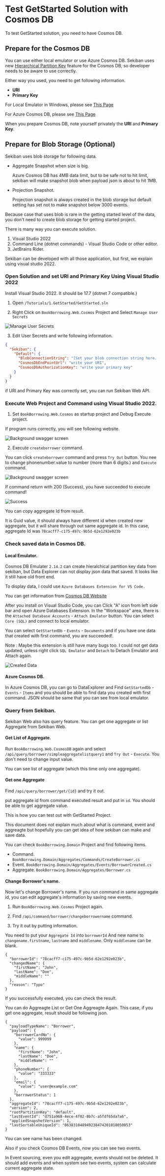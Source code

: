 # Test GetStarted Solution with Cosmos DB

To test GetStarted solution, you need to have Cosmos DB. 

## Prepare for the Cosmos DB

You can use either local emulator or use Azure Cosmos DB. Sekiban uses new [Hierarchical Partition Key](https://learn.microsoft.com/en-us/azure/cosmos-db/hierarchical-partition-keys?tabs=net-v3%2Cbicep) feature for the Cosmos DB, so developer needs to be aware to use correctly.

Either way you used, you need to get following information.

- **URI**
- **Primary Key**

For Local Emulator in Windows, please see [This Page](./prepare-cosmos-db-local.md)

For Azure Cosmos DB, please see [This Page](./prepare-cosmos-db-azure.md)

When you prepare Cosmos DB, note yourself privately the **URI** and **Primary Key**.

## Prepare for Blob Storage (Optional)

Sekiban uses blob storage for following data.

- Aggregate Snapshot when size is big. 

    Azure Cosmos DB has 4MB data limit, but to be safe not to hit limit, sekiban will make snapshot blob when payload json is about to hit 1MB.

- Projection Snapshot.
    
    Projection snapshot is always created in the blob storage but default setting has set not to make snapshot below 3000 events.

Because case that uses blob is rare in the getting started level of the data, you don't need to create blob storage for getting started project. 

There is many way you can execute solution.

1. Visual Studio 2022
2. Command Line (dotnet commands) - Visual Studio Code or other editor.
3. JetBrains Rider.

Sekiban can be developed with all those application, but first, we explain using visual studio 2022.

### Open Solution and set URI and Primary Key Using Visual Studio 2022

Install Visual Studio 2022. It should be 17.7 (dotnet 7 compatible.)

1. Open `/Tutorials/1.GetStarted/GetStarted.sln`

2. Right Click on `BookBorrowing.Web.Cosmos` Project and Select `Manage User Secrets`
    

![Manage User Secrets](../images/test-out-cosmos/image2.png)

3. Edit User Secrets and write following information.

```json
{
  "Sekiban": {
    "Default": {
      "BlobConnectionString": "[Set your blob connection string here. (not necessary for just running the sample)]",
      "CosmosDbEndPointUrl": "write your URI",
      "CosmosDbAuthorizationKey": "write your primary key"
    }
  }
}
```

if URI and Primary Key was correctly set, you can run Sekiban Web API.

### Execute Web Project and Command using Visual Studio 2022.

1. Set `BookBorrowing.Web.Cosmos` as startup project and Debug Execute project.

If program runs correctly, you will see following website.

![Background swagger screen](../images/test-out-cosmos/image3.png)

2. Execute `createborrower` command.

You can click `createborrower` command and press `Try Out` button.
You nee to change phonenumber.value to number (more than 6 digits.) and `Execute` command.

![Background swagger screen](../images/test-out-cosmos/image4.png)

If command return with 200 (Success), you have succeeded to execute command!

![Success](../images/test-out-cosmos/image5.png)

You can copy aggregate Id from result.

It is Guid value, it should always have different id when created new aggregate, but it will share through out same aggregate id. In this case, aggregate Id was `78cacff7-c175-497c-9b5d-62e1292e023b`

### Check saved data in Cosmos DB.

#### Local Emulator.

Cosmos DB Emulater `2.14.2` can create hieralchical partition key data from sekiban, but Data Explorer can not display json data that saved. It looks like it still have old front end.

To display data, I could use `Azure Databases Extension for VS Code.`

You can get information from [Cosmos DB Website](https://developer.azurecosmosdb.com/tools)

After you install on Visual Studio Code, you can Click "A" icon from left side bar and open Azure Databases Extension. In the "Workspace" area, there is the `Attached Database Accounts` - `Attach Emulator` button. You can select `Core (SQL)` and connect to local emulator.

You can select `GetStartedDb` - `Events` - `Documents` and if you have one data that created with first command, you are succeeded!.

Note : Maybe this extension is still have many bugs too. I could not get data updated, unless right click `SQL Emulator` and `Detach` to Detach Emulator and Attach again.

![Created Data](../images/test-out-cosmos/image6.png)

#### Azure Cosmos DB.

In Azure Cosmos DB, you can go to DataExplorer and Find `GetStartedDb` - `Events` - `Items` and you should be able to find data you created with first command. JSON should be same that you can see from local emulator.

### Query from Sekiban.

Sekiban Web also has query feature. You can get one aggregate or list Aggregate from Sekiban Web.

#### Get List of Aggregate.

Run `BookBorrowing.Web.CosmosDB` again and select `/api/query/borrower/simpleaggregatelistquery1` and `Try Out` - `Execute`. You don't need to change input value.

You can see list of aggregate (which this time only one aggregate).

#### Get one Aggregate

Find `/api/query/borrower/get/{id}` and try it out.

put aggregate id from command executed result and put in `id`. You should be able to get aggregate value.

This is how you can test out with GetStarted Project.

This document does not explain much about what is command, event and aggreagte but hopefully you can get idea of how sekiban can make and save data.

You can check `BookBorrowing.Domain` Project and find following items.

- Command. `BookBorrowing.Domain/Aggregates/Commands/CreateBorrower.cs` 
- Event. `BookBorrowing.Domain/Aggregates/Events/BorrowerCreated.cs`
- Aggregate. `BookBorrowing.Domain/Aggregates/Borrower.cs`

#### Change Borrower's name.
Now let's change Borrower's name. If you run command in same aggregate id, you can edit aggregate's information by saving new events.

1. Run `BookBorrowing.Web.Cosmos` Project again.

2. Find `/api/command/borrower/changeborrowername` command.

3. Try it out by putting information.

You need to put your `Aggregate Id` into `borrowerId`
And new name to `changename.firstname`, `lastname` and `middlename`.
Only `middlename` can be blank.

```
{
  "borrowerId": "78cacff7-c175-497c-9b5d-62e1292e023b",
  "changedName": {
    "firstName": "John",
    "lastName": "Doe",
    "middleName": ""
  },
  "reason": "Typo"
}
```

If you successfully executed, you can check the result.

You can do Aggreagte List or Get One Aggreagte Again.
This case, if you get one aggregate, result should be following json.

```
{
  "payloadTypeName": "Borrower",
  "payload": {
    "borrowerCardNo": {
      "value": 999999
    },
    "name": {
      "firstName": "John",
      "lastName": "Doe",
      "middleName": ""
    },
    "phoneNumber": {
      "value": "333333"
    },
    "email": {
      "value": "user@example.com"
    },
    "borrowerStatus": 1
  },
  "aggregateId": "78cacff7-c175-497c-9b5d-62e1292e023b",
  "version": 2,
  "rootPartitionKey": "default",
  "lastEventId": "d751a968-4ece-4f02-8b7c-a5fdf65da7a6",
  "appliedSnapshotVersion": 1,
  "lastSortableUniqueId": "063831048949238474201018050853"
}
```

You can see name has been changed.

Also if you check Cosmos DB Events, now you can see two events.

In Event sourcing, even you edit aggregate, events should not be deleted. It should add events and when system see two events, system can calculate current aggregate state.




